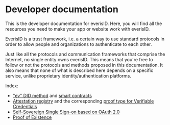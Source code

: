 # Developer documentation

This is the developer documentation for everisID. Here, you will find all the resources you need to make your app or website work with everisID.

EverisID is a trust framework, i.e. a certain way to use standard protocols in order to allow people and organizations to authenticate to each other.

Just like all the protocols and communication frameworks that comprise the Internet, no single entity owns everisID. This means that you're free to follow or not the protocols and methods proposed in this documentation. It also means that none of what is described here depends on a specific service, unlike proprietary identity/authentication platforms.

Index:
- ["ev" DID method](spec/did-method-everisid.md) and [smart contracts](spec/eip-proxy-id-contracts.md)
- [Attestation registry](spec/eip-content-attestation-registry) and the corresponding [proof type for Verifiable Credentials](spec/attestation-registry-proof-type.md)
- [Self-Sovereign Single Sign-on based on OAuth 2.0](SSO.md)
- [Proof of Existence](spec/eip-proof-of-existence.md)